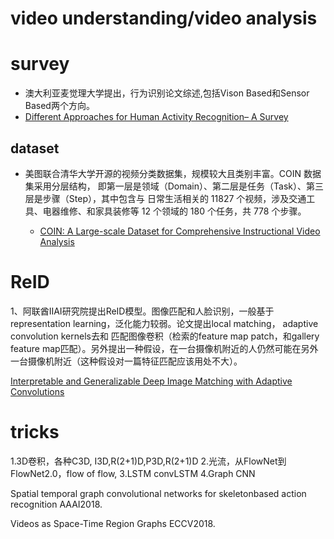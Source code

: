 # video understanding/video analysis
# survey
 - 澳大利亚麦觉理大学提出，行为识别论文综述,包括Vison Based和Sensor Based两个方向。
  - [Different Approaches for Human Activity Recognition– A Survey](https://arxiv.org/pdf/1906.05074.pdf)
## dataset
- 美图联合清华大学开源的视频分类数据集，规模较大且类别丰富。COIN 数据集采用分层结构，
即第一层是领域（Domain）、第二层是任务（Task）、第三层是步骤（Step），其中包含与
日常生活相关的 11827 个视频，涉及交通工具、电器维修、和家具装修等 12 个领域的 180
 个任务，共 778 个步骤。


  - [COIN: A Large-scale Dataset for Comprehensive Instructional Video Analysis](https://arxiv.org/pdf/1903.02874.pdf)

# ReID

1、阿联酋IIAI研究院提出ReID模型。图像匹配和人脸识别，一般基于representation learning，泛化能力较弱。论文提出local matching， adaptive convolution kernels去和
匹配图像卷积（检索的feature map patch，和gallery feature map匹配）。另外提出一种假设，在一台摄像机附近的人仍然可能在另外一台摄像机附近（这种假设对一篇特征匹配应该用处不大）。

[Interpretable and Generalizable Deep Image Matching with Adaptive Convolutions](https://arxiv.org/pdf/1904.10424.pdf)

# tricks

1.3D卷积，各种C3D, I3D,R(2+1)D,P3D,R(2+1)D
2.光流，从FlowNet到FlowNet2.0，flow of flow,
3.LSTM convLSTM
4.Graph CNN


Spatial temporal graph convolutional networks for skeletonbased action recognition AAAI2018.

Videos as Space-Time Region Graphs ECCV2018.


